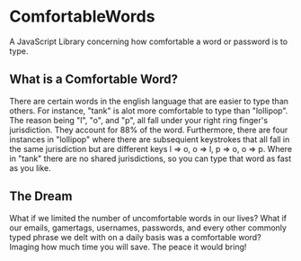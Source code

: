 # ComfortableWords
 A JavaScript Library concerning how comfortable a word or password is to type. 

## What is a Comfortable Word?
 There are certain words in the english language that are easier to type than others. For instance, "tank" is alot more comfortable to type than "lollipop". The reason being "l", "o", and "p", all fall under your right ring finger's jurisdiction. They account for 88% of the word. Furthermore, there are four instances in "lollipop" where there are subsequient keystrokes that all fall in the same jurisdiction but are different keys l => o, o => l, p => o, o => p. Where in "tank" there are no shared jurisdictions, so you can type that word as fast as you like.

## The Dream
 What if we limited the number of uncomfortable words in our lives? What if our emails, gamertags, usernames, passwords, and every other commonly typed phrase we delt with on a daily basis was a comfortable word? Imaging how much time you will save. The peace it would bring!





